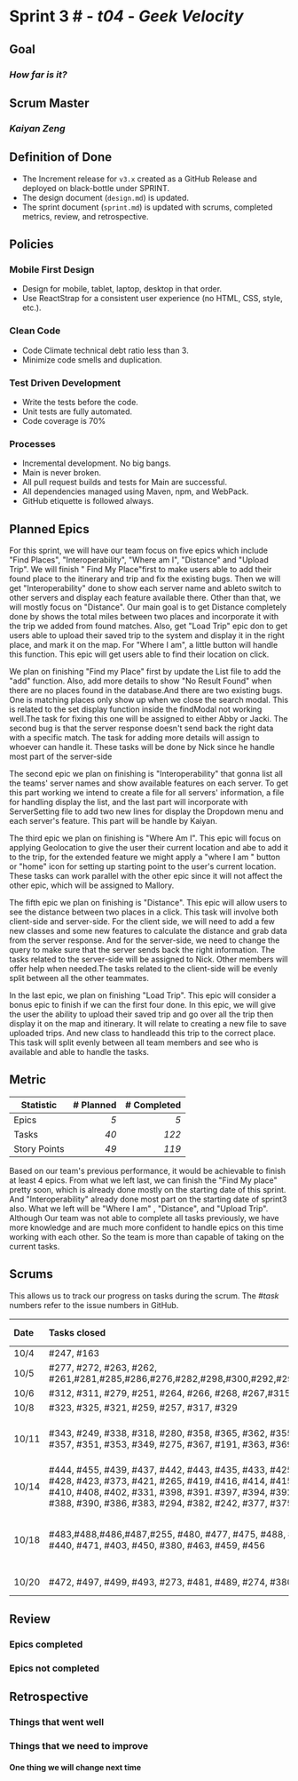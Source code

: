 # Sprint 3 # - *t04* - *Geek Velocity*

## Goal
### *How far is it?*

## Scrum Master
### *Kaiyan Zeng*

## Definition of Done

* The Increment release for `v3.x` created as a GitHub Release and deployed on black-bottle under SPRINT.
* The design document (`design.md`) is updated.
* The sprint document (`sprint.md`) is updated with scrums, completed metrics, review, and retrospective.


## Policies

### Mobile First Design
* Design for mobile, tablet, laptop, desktop in that order.
* Use ReactStrap for a consistent user experience (no HTML, CSS, style, etc.).

### Clean Code
* Code Climate technical debt ratio less than 3.
* Minimize code smells and duplication.

### Test Driven Development
* Write the tests before the code.
* Unit tests are fully automated.
* Code coverage is 70%

### Processes
* Incremental development.  No big bangs.
* Main is never broken. 
* All pull request builds and tests for Main are successful.
* All dependencies managed using Maven, npm, and WebPack.
* GitHub etiquette is followed always.


## Planned Epics
For this sprint, we will have our team focus on five epics which include "Find Places", "Interoperability", "Where am I", "Distance" and "Upload Trip". We will finish "
Find My Place"first to make users able to add their found place to the itinerary and trip and fix the existing bugs. Then we will get "Interoperability" done to show each
server name and ableto switch to other servers and display each feature available there. Other than that, we will mostly focus on "Distance". Our main goal is to get Distance 
completely done by shows the total miles between two places and incorporate it with the trip we added from found matches. Also, get "Load Trip" epic don to get users able to 
upload their saved trip to the system and display it in the right place, and mark it on the map. For "Where I am", a little button will handle this function. This epic will 
get users able to find their location on click.

We plan on finishing "Find my Place" first by update the List file to add the "add" function. Also, add more details to show "No Result Found" when there are no places 
found in the database.And there are two existing bugs. One is matching places only show up when we close the search modal. This is related to the set display function 
inside the findModal not working well.The task for fixing this one will be assigned to either Abby or Jacki. The second bug is that the server response doesn't send back 
the right data with a specific match. The task for adding more details will assign to whoever can handle it. These tasks will be done by Nick since he handle most part of 
the server-side 

The second epic we plan on finishing is "Interoperability" that gonna list all the teams' server names and show available features on each server. To get this part working 
we intend to create a file for all servers' information, a file for handling display the list, and the last part will incorporate with ServerSetting file to add two new 
lines for display the Dropdown menu and each server's feature. This part will be handle by Kaiyan.

The third epic we plan on finishing is "Where Am I". This epic will focus on applying Geolocation to give the user their current location and abe to add it to the trip, 
for the extended feature we might apply a "where I am " button or "home" icon for setting up starting point to the user's current location. These tasks can work parallel 
with the other epic since it will not affect the other epic, which will be assigned to Mallory.

The fifth epic we plan on finishing is "Distance". This epic will allow users to see the distance between two places in a click. This task will involve both client-side
and server-side. For the client side, we will need to add a few new classes and some new features to calculate the distance and grab data from the server response. And for 
the server-side, we need to change the query to make sure that the server sends back the right information. The tasks related to the server-side will be assigned to Nick. 
Other members will offer help when needed.The tasks related to the client-side will be evenly split between all the other teammates.

In the last epic, we plan on finishing "Load Trip". This epic will consider a bonus epic to finish if we can the first four done. In this epic, we will give the user the 
ability to upload their saved trip and go over all the trip then display it on the map and itinerary. It will relate to creating a new file to save uploaded trips. 
And new class to handleadd this trip to the correct place. This task will split evenly between all team members and see who is available and able to handle the tasks.

## Metric

| Statistic | # Planned | # Completed |
| --- | ---: | ---: |
| Epics | *5* | *5* |
| Tasks |  *40*   | *122*  | 
| Story Points |  *49*  | *119*  | 

Based on our team's previous performance, it would be achievable to finish at least 4 epics. From what we left last, we can finish the "Find My place" pretty soon, which is 
already done mostly on the starting date of this sprint. And "Interoperability" already done most part on the starting date of sprint3 also. What we left will be "Where I am"
, "Distance", and "Upload Trip". Although Our team was not able to complete all tasks previously, we have more knowledge and are much more confident to handle epics on this
time working with each other. So the team is more than capable of taking on the current tasks.

## Scrums

This allows us to track our progress on tasks during the scrum.
The #*task* numbers refer to the issue numbers in GitHub.

| Date | Tasks closed  | Tasks in progress | Impediments |
| :--- | :--- | :--- | :--- |
| 10/4 | #247, #163|  | N/A |
| 10/5 | #277, #272, #263, #262, #261,#281,#285,#286,#276,#282,#298,#300,#292,#290,#283 |  #191,#267, #268 | N/A | 
| 10/6 | #312, #311, #279, #251, #264, #266, #268, #267,#315 | #191, #303 | N/A |
| 10/8 | #323, #325, #321, #259, #257, #317, #329  | #191, #303 | N/A |
| 10/11 | #343, #249, #338, #318, #280, #358, #365, #362, #355, #352, #357, #351, #353, #349, #275, #367, #191, #363, #369  |  #303,#363, #332,#333, #294, #241, #242  | N/A |
| 10/14 | #444, #455, #439, #437, #442, #443, #435, #433, #425, #430, #428, #423, #373, #421, #265, #419, #416, #414, #415, #412, #410, #408, #402, #331, #398, #391. #397, #394, #392, #244, #388, #390, #386, #383, #294, #382, #242, #377, #375, #285 | #332, #303, #333, #241, #240 | N/A |
| 10/18 | #483,#488,#486,#487,#255, #480, #477, #475, #488, #466, #440, #471, #403, #450, #380, #463, #459, #456   |#332, #303, #333, #241, #240, #274| N/A |
| 10/20 | #472, #497, #499, #493, #273, #481, #489, #274, #380, #489,  |#293, #240, #491 | Lack of Knowledge |
## Review

### Epics completed

### Epics not completed

## Retrospective

### Things that went well

### Things that we need to improve 

#### One thing we will change next time

